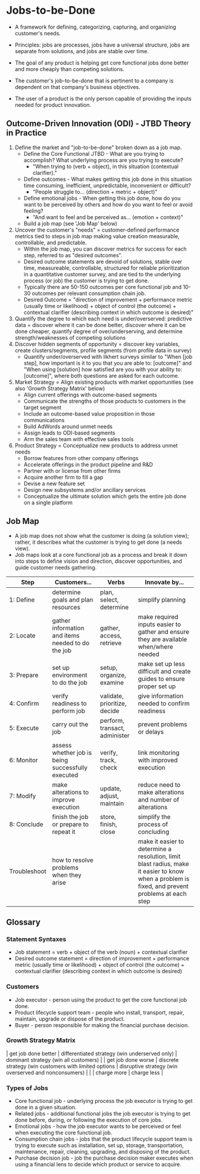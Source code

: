 # Jobs-to-be-Done

* A framework for defining, categorizing, capturing, and organizing customer's needs.
* Principles: jobs are processes, jobs have a universal structure, jobs are separate from solutions, and jobs are stable over time.
* The goal of any product is helping get core functional jobs done better and more cheaply than competing solutions.

* The customer's job-to-be-done that is pertinent to a company is dependent on that company's business objectives.
* The user of a product is the only person capable of providing the inputs needed for product innovation.

## Outcome-Driven Innovation (ODI) - JTBD Theory in Practice

1. Define the market and "job-to-be-done" broken down as a job map.
    * Define the Core Functional JTBD - What are you trying to accomplish? What underlying process are you trying to execute?
        * "When trying to (verb + object), in this situation (contextual clarifier)."
    * Define outcomes - What makes getting this job done in this situation time consuming, inefficient, unpredictable, inconvenient or difficult?
        * "People struggle to... (direction + metric + object)"
    * Define emotional jobs - When getting this job done, how do you want to be perceived by others and how do you want to feel or avoid feeling?
        * "And want to feel and be perceived as... (emotion + context)"
    * Build a job map (see 'Job Map' below)
2. Uncover the customer's "needs" = customer-defined performance metrics tied to steps in job map making value creation measurable, controllable, and predictable.
    * Within the job map, you can discover metrics for success for each step, referred to as "desired outcomes".
    * Desired outcome statements are devoid of solutions, stable over time, measureable, controllable, structured for reliable prioritization in a quantitative customer survey, and are tied to the underlying process (or job) the customer is trying to get done.
    * Typically there are 50-150 outcomes per core functional job and 10-30 outcomes per relevant consumption chain job.
    * Desired Outcome = "direction of improvement + performance metric (usually time or likelihood) + object of control (the outcome) + contextual clarifier (describing context in which outcome is desired)"
3. Quantify the degree to which each need is under/overserved: predictive data = discover where it can be done better, discover where it can be done cheaper, quantify degree of over/underserving, and determine strength/weaknesses of competing solutions
4. Discover hidden segments of opportunity = discover key variables, create clusters/segments, profile segments (from profile data in survey)
    * Quantify under/overserved with likhert surveys similar to "When [job step], how important is it to you that you are able to: [outcome]" and "When using [solution] how satisfied are you with your ability to: [outcome]", where both questions are asked for each outcome.
5. Market Strategy = Align existing products with market opportunities (see also 'Growth Strategy Matrix'  below)
    * Align current offerings with outcome-based segments
    * Communicate the strengths of those products to customers in the target segment
    * Include an outcome-based value proposition in those communications
    * Build AdWords around unmet needs
    * Assign leads to ODI-based segments
    * Arm the sales team with effective sales tools
6. Product Strategy = Conceptualize new products to address unmet needs
    * Borrow features from other company offerings
    * Accelerate offerings in the product pipeline and R&D
    * Partner with or license from other firms
    * Acquire another firm to fill a gap
    * Devise a new feature set
    * Design new subsystems and/or ancillary services
    * Conceptualize the ultimate solution which gets the entire job done on a single platform

## Job Map

* A job map does not show what the customer is doing (a solution view); rather, it describes what the customer is trying to get done (a needs view).
* Job maps look at a core functional job as a process and break it down into steps to define vision and direction, discover opportunities, and guide customer needs gathering.

| Step | Customers... | Verbs | Innovate by... |
| ---- | ------------ | ----- | -------------- |
| 1: Define | determine goals and plan resources | plan, select, determine | simplify planning |
| 2: Locate | gather information and items needed to do the job | gather, access, retrieve | make required inputs easier to gather and ensure they are available when/where needed |
| 3: Prepare | set up environment to do the job | setup, organize, examine | make set up less difficult and create guides to ensure proper set up |
| 4: Confirm | verify readiness to perform job | validate, prioritize, decide | give information needed to confirm readiness |
| 5: Execute | carry out the job | perform, transact, administer | prevent problems or delays |
| 6: Monitor | assess whether job is being successfully executed | verify, track, check | link monitoring with improved execution |
| 7: Modify | make alterations to improve execution | update, adjust, maintain | reduce need to make alterations and number of alterations |
| 8: Conclude | finish the job or prepare to repeat it | store, finish, close | simplify the process of concluding |
| Troubleshoot | how to resolve problems when they arise || make it easier to determine a resolution, limit blast radius, make it easier to know when a problem is fixed, and prevent problems at each step |

## Glossary

### Statement Syntaxes

* Job statement = verb + object of the verb (noun) + contextual clarifier
* Desired outcome statement = direction of improvement + performance metric (usually time or likelihood) + object of control (the outcome) + contextual clarifier (describing context in which outcome is desired)

### Customers

* Job executor - person using the product to get the core functional job done.
* Product lifecycle support team - people who install, transport, repair, maintain, upgrade or dispose of the product.
* Buyer - person responsible for making the financial purchase decision.

### Growth Strategy Matrix

| get job done better | differentiated strategy (win underserved only) | dominant strategy (win all customers) |
| get job done worse | discrete strategy (win customers with limited options | disruptive strategy (win overserved and nonconsumers) |
| | charge more | charge less |

### Types of Jobs

* Core functional job - underlying process the job executor is trying to get done in a given situation.
* Related jobs - additional functional jobs the job executor is trying to get done before, during, or following the execution of core jobs.
* Emotional jobs - how the job executor wants to be perceived or feel when executing the core functional job.
* Consumption chain jobs - jobs that the product lifecycle support team is trying to execute such as installation, set up, storage, transportation, maintenance, repair, cleaning, upgrading, and disposing of the product.
* Purchase decision job - job the purchase decision maker executes when using a financial lens to decide which product or service to acquire.
